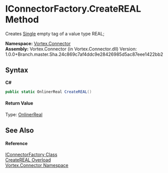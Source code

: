 # IConnectorFactory.CreateREAL Method 
 

Creates <a href="https://docs.microsoft.com/dotnet/api/system.single" target="_blank">Single</a> empty tag of a value type REAL;

**Namespace:**&nbsp;<a href="N_Vortex_Connector.md">Vortex.Connector</a><br />**Assembly:**&nbsp;Vortex.Connector (in Vortex.Connector.dll) Version: 1.0.0+Branch.master.Sha.24c869c7af4ddc9e28426985d5ac87eee1422bb2

## Syntax

**C#**<br />
``` C#
public static OnlinerReal CreateREAL()
```


#### Return Value
Type: <a href="T_Vortex_Connector_ValueTypes_OnlinerReal.md">OnlinerReal</a><br />

## See Also


#### Reference
<a href="T_Vortex_Connector_IConnectorFactory.md">IConnectorFactory Class</a><br /><a href="Overload_Vortex_Connector_IConnectorFactory_CreateREAL.md">CreateREAL Overload</a><br /><a href="N_Vortex_Connector.md">Vortex.Connector Namespace</a><br />